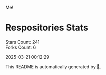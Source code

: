 Me!

# Respositories Stats
Stars Count: 241  
Forks Count: 6

2025-03-21 00:12:29  

This README is automatically generated by [🐰](https://github.com/rnitta/rnitta).
